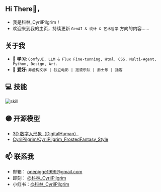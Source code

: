## Hi There👋，
- 我是科林_CyrilPilgrim！
- 欢迎来到我的主页，持续更新 `GenAI & 设计 & 艺术哲学` 方向的内容......

## 关于我
- 🥸 **学习**: ```ComfyUI, LLM & Flux Fine-tunning, Html, CSS, Multi-Agent, Python, Design, Art. ```
- 🙌 **爱好**: ```非虚构文学 | 独立电影 | 摇滚乐队 | 爵士乐 | 播客 ```

## 💻 技能
![skill](https://github.com/user-attachments/assets/4c17988e-64a5-4a80-ba6e-9c6b5a2dd572)

## 🟣 开源模型
- [3D 数字人形象（DigitalHuman）](https://www.modelscope.cn/models/CyrilPilgrim/CyrilPilgrim-DigitalHuman_v1/summary)
- [CyrilPilgrim/CyrilPilgrim_FrostedFantasy_Style](https://www.modelscope.cn/models/CyrilPilgrim/CyrilPilgrim_FrostedFantasy_Style)



## 📫 联系我
- 邮箱： onepigge1999@gmail.com
- 即刻： [@科林_CyrilPilgrim](https://okjk.co/UCxTwY)
- 小红书：[@科林_CyrilPilgrim](https://www.xiaohongshu.com/user/profile/627deacf0000000021027c38)





